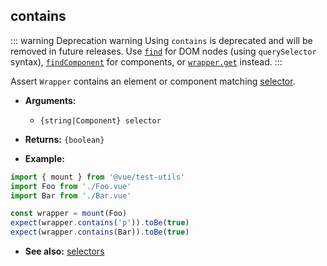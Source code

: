 ## contains

::: warning Deprecation warning
Using `contains` is deprecated and will be removed in future releases. Use [`find`](./find.md) for DOM nodes (using `querySelector` syntax), [`findComponent`](./findComponent.md) for components, or [`wrapper.get`](./get.md) instead.
:::

Assert `Wrapper` contains an element or component matching [selector](../selectors.md).

- **Arguments:**

  - `{string|Component} selector`

- **Returns:** `{boolean}`

- **Example:**

```js
import { mount } from '@vue/test-utils'
import Foo from './Foo.vue'
import Bar from './Bar.vue'

const wrapper = mount(Foo)
expect(wrapper.contains('p')).toBe(true)
expect(wrapper.contains(Bar)).toBe(true)
```

- **See also:** [selectors](../selectors.md)
